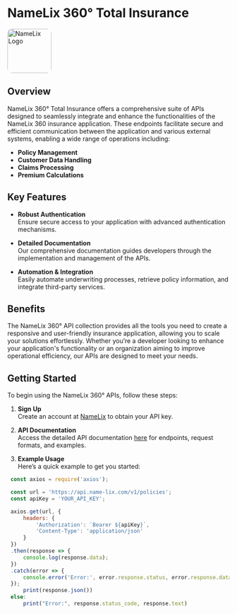 
# NameLix 360° Total Insurance
<img src="https://clone-api.onrender.com/public/images/logo.jpg" alt="NameLix Logo" width="100"  style="border-radius: 10px;" />

## Overview
NameLix 360° Total Insurance offers a comprehensive suite of APIs designed to seamlessly integrate and enhance the functionalities of the NameLix 360 insurance application. These endpoints facilitate secure and efficient communication between the application and various external systems, enabling a wide range of operations including:

- **Policy Management**
- **Customer Data Handling**
- **Claims Processing**
- **Premium Calculations**

## Key Features

- **Robust Authentication**  
  Ensure secure access to your application with advanced authentication mechanisms.

- **Detailed Documentation**  
  Our comprehensive documentation guides developers through the implementation and management of the APIs.

- **Automation & Integration**  
  Easily automate underwriting processes, retrieve policy information, and integrate third-party services.

## Benefits

The NameLix 360° API collection provides all the tools you need to create a responsive and user-friendly insurance application, allowing you to scale your solutions effortlessly. Whether you’re a developer looking to enhance your application's functionality or an organization aiming to improve operational efficiency, our APIs are designed to meet your needs.

## Getting Started

To begin using the NameLix 360° APIs, follow these steps:

1. **Sign Up**  
   Create an account at [NameLix](https://www.name-lix.com/signup) to obtain your API key.

2. **API Documentation**  
   Access the detailed API documentation [here](https://www.name-lix.com/api-docs) for endpoints, request formats, and examples.

3. **Example Usage**  
   Here’s a quick example to get you started:

  ```javascript
   const axios = require('axios');

   const url = 'https://api.name-lix.com/v1/policies';
   const apiKey = 'YOUR_API_KEY';

   axios.get(url, {
       headers: {
           'Authorization': `Bearer ${apiKey}`,
           'Content-Type': 'application/json'
       }
   })
   .then(response => {
       console.log(response.data);
   })
   .catch(error => {
       console.error('Error:', error.response.status, error.response.data);
   });
       print(response.json())
   else:
       print("Error:", response.status_code, response.text)
